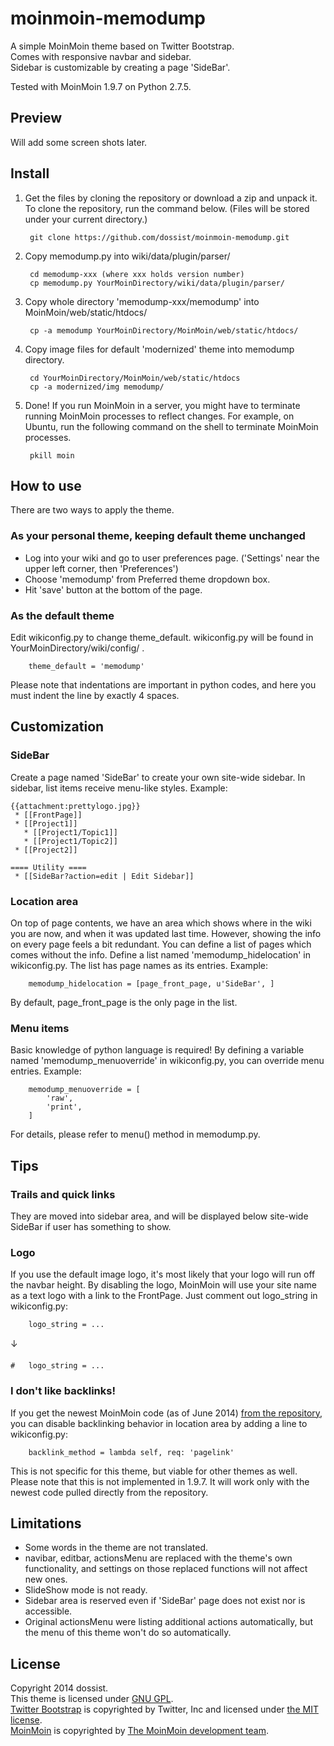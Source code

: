 moinmoin-memodump
=================

A simple MoinMoin theme based on Twitter Bootstrap.  
Comes with responsive navbar and sidebar.  
Sidebar is customizable by creating a page 'SideBar'.

Tested with MoinMoin 1.9.7 on Python 2.7.5.


Preview
-------

Will add some screen shots later.


Install
-------

1. Get the files by cloning the repository or download a zip and unpack it.
   To clone the repository, run the command below. (Files will be stored under your current directory.)

        git clone https://github.com/dossist/moinmoin-memodump.git

2. Copy memodump.py into wiki/data/plugin/parser/

        cd memodump-xxx (where xxx holds version number)
        cp memodump.py YourMoinDirectory/wiki/data/plugin/parser/
    
3. Copy whole directory 'memodump-xxx/memodump' into MoinMoin/web/static/htdocs/

        cp -a memodump YourMoinDirectory/MoinMoin/web/static/htdocs/
    
4. Copy image files for default 'modernized' theme into memodump directory.

        cd YourMoinDirectory/MoinMoin/web/static/htdocs
        cp -a modernized/img memodump/

5. Done!
   If you run MoinMoin in a server, you might have to terminate running MoinMoin processes to reflect changes.
   For example, on Ubuntu, run the following command on the shell to terminate MoinMoin processes.
   
        pkill moin


How to use
----------

There are two ways to apply the theme.

### As your personal theme, keeping default theme unchanged ###

* Log into your wiki and go to user preferences page.
  ('Settings' near the upper left corner, then 'Preferences')
* Choose 'memodump' from Preferred theme dropdown box.
* Hit 'save' button at the bottom of the page.

### As the default theme ###

Edit wikiconfig.py to change theme_default.
wikiconfig.py will be found in YourMoinDirectory/wiki/config/ .

        theme_default = 'memodump'

Please note that indentations are important in python codes, and here you must
indent the line by exactly 4 spaces.


Customization
-------------

### SideBar ###

Create a page named 'SideBar' to create your own site-wide sidebar.
In sidebar, list items receive menu-like styles.
Example:
```
{{attachment:prettylogo.jpg}}
 * [[FrontPage]]
 * [[Project1]]
   * [[Project1/Topic1]]
   * [[Project1/Topic2]]
 * [[Project2]]

==== Utility ====
 * [[SideBar?action=edit | Edit Sidebar]]
```

### Location area ###

On top of page contents, we have an area which shows where in the wiki you are now, and when it was updated last time.
However, showing the info on every page feels a bit redundant.
You can define a list of pages which comes without the info.
Define a list named 'memodump_hidelocation' in wikiconfig.py. The list has page names as its entries.
Example:

        memodump_hidelocation = [page_front_page, u'SideBar', ]

By default, page_front_page is the only page in the list.

### Menu items ###

Basic knowledge of python language is required!
By defining a variable named 'memodump_menuoverride' in wikiconfig.py, you can override menu entries.
Example:

        memodump_menuoverride = [
            'raw',
            'print',
        ]

For details, please refer to menu() method in memodump.py.


Tips
----

### Trails and quick links ###

They are moved into sidebar area, and will be displayed below site-wide SideBar if user has something to show.

### Logo ###

If you use the default image logo, it's most likely that your logo will run off the navbar height.
By disabling the logo, MoinMoin will use your site name as a text logo with a link to the FrontPage.
Just comment out logo_string in wikiconfig.py:

        logo_string = ...

↓

    #   logo_string = ...

### I don't like backlinks! ###

If you get the newest MoinMoin code (as of June 2014) [from the repository](https://bitbucket.org/thomaswaldmann/moin-1.9), you can disable backlinking behavior in location area by adding a line to wikiconfig.py:

        backlink_method = lambda self, req: 'pagelink'

This is not specific for this theme, but viable for other themes as well.
Please note that this is not implemented in 1.9.7. It will work only with the newest code pulled directly from the repository.


Limitations
-----------

* Some words in the theme are not translated.
* navibar, editbar, actionsMenu are replaced with the theme's own functionality, and settings
  on those replaced functions will not affect new ones.
* SlideShow mode is not ready.
* Sidebar area is reserved even if 'SideBar' page does not exist nor is accessible.
* Original actionsMenu were listing additional actions automatically, but the menu of this theme
  won't do so automatically.


License
-------

Copyright 2014 dossist.  
This theme is licensed under [GNU GPL](http://www.gnu.org/licenses/gpl).  
[Twitter Bootstrap](http://getbootstrap.com/) is copyrighted by Twitter, Inc and licensed under [the MIT license](https://github.com/twbs/bootstrap/blob/master/LICENSE).  
[MoinMoin](https://moinmo.in/) is copyrighted by [The MoinMoin development team](https://moinmo.in/MoinCoreTeamGroup).
